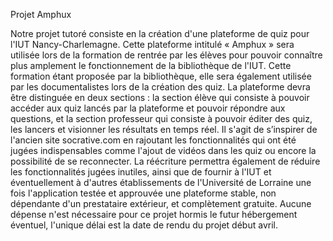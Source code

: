Projet Amphux

Notre projet tutoré consiste en la création d'une plateforme de quiz pour l'IUT Nancy-Charlemagne.
Cette plateforme intitulé « Amphux » sera utilisée lors de la formation de rentrée par les élèves pour pouvoir connaître plus amplement le fonctionnement de la bibliothèque de l'IUT.
Cette formation étant proposée par la bibliothèque, elle sera également utilisée par les documentalistes lors de la création des quiz.
La plateforme devra être distinguée en deux sections : la section élève qui consiste à pouvoir accéder aux quiz lancés par la plateforme et pouvoir répondre aux questions, et la section professeur qui consiste à pouvoir éditer des quiz, les lancers et visionner les résultats en temps réel.
Il s'agit de s’inspirer de l'ancien site socrative.com en rajoutant les fonctionnalités qui ont été jugées indispensables comme l'ajout de vidéos dans les quiz ou encore la possibilité de se reconnecter.
La réécriture permettra également de réduire les fonctionnalités jugées inutiles, ainsi que de fournir à l'IUT et éventuellement à d'autres établissements de l'Université de Lorraine une fois l'application testée et approuvée une plateforme stable, non dépendante d'un prestataire extérieur, et complètement gratuite.
Aucune dépense n'est nécessaire pour ce projet hormis le futur hébergement éventuel, l'unique délai est la date de rendu du projet début avril.
